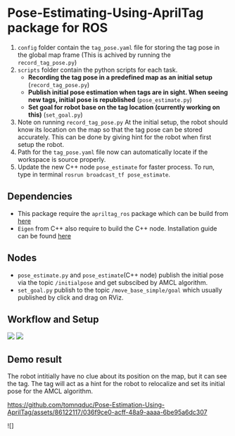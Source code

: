 <h1>Pose-Estimating-Using-AprilTag package for ROS</h1>

1. `config` folder contain the `tag_pose.yaml` file for storing the tag pose in the global map frame (This is achived by running the `record_tag_pose.py`)
2. `scripts` folder contain the python scripts for each task.
    - **Recording the tag pose in a predefined map as an initial setup** (`record_tag_pose.py`)
    - **Publish initial pose estimation when tags are in sight. When seeing new tags, initial pose is republished** (`pose_estimate.py`)
    - **Set goal for robot base on the tag location (currently working on this)** (`set_goal.py`) 
3. Note on running `record_tag_pose.py`
    At the initial setup, the robot should know its location on the map so that the tag pose can be stored accurately. This can be done by giving hint for the robot when first setup the robot.
4. Path for the `tag_pose.yaml` file now can automatically locate if the workspace is source properly.
5. Update the new C++ node `pose_estimate` for faster process. To run, type in terminal `rosrun broadcast_tf pose_estimate`.

<h2>Dependencies</h2>

- This package require the `apriltag_ros` package which can be build from [here](https://github.com/AprilRobotics/apriltag_ros)
- `Eigen` from C++ also require to build the C++ node. Installation guide can be found [here](https://eigen.tuxfamily.org/dox/GettingStarted.html)

<h2>Nodes</h2>

- `pose_estimate.py` and `pose_estimate`(C++ node) publish the initial pose via the topic `/initialpose` and get subscibed by AMCL algorithm.
- `set_goal.py` publish to the topic `/move_base_simple/goal` which usually published by click and drag on RViz.

<h2> Workflow and Setup </h2>
<p>
    <img src="https://github.com/tomnqduc/Pose-Estimation-Using-AprilTag/assets/86122117/d18d9386-c35a-4e90-bdbb-25d138ea9515" />
    <img src="https://github.com/tomnqduc/Pose-Estimation-Using-AprilTag/assets/86122117/0d3430d8-07aa-43bb-b523-a08a1911d7a5" />
</p>

<h2>Demo result</h2>

The robot intitially have no clue about its position on the map, but it can see the tag. The tag will act as a hint for the robot to relocalize and set its initial pose for the AMCL algorithm.

https://github.com/tomnqduc/Pose-Estimation-Using-AprilTag/assets/86122117/036f9ce0-acff-48a9-aaaa-6be95a6dc307


![]
